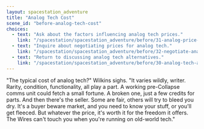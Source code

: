 ```yaml
---
layout: spacestation_adventure
title: "Analog Tech Cost"
scene_id: "before-analog-tech-cost"
choices:
  - text: "Ask about the factors influencing analog tech prices."
    link: "/spacestation/spacestation_adventure/before/31-analog-price-factors/"
  - text: "Inquire about negotiating prices for analog tech."
    link: "/spacestation/spacestation_adventure/before/32-negotiate-analog-prices/"
  - text: "Return to discussing analog tech alternatives."
    link: "/spacestation/spacestation_adventure/before/30-analog-tech-alternatives/"
---
```


"The typical cost of analog tech?" Wilkins sighs. "It varies wildly, writer. Rarity, condition, functionality, all play a part. A working pre-Collapse comms unit could fetch a small fortune. A broken one, just a few credits for parts. And then there's the seller. Some are fair, others will try to bleed you dry. It's a buyer beware market, and you need to know your stuff, or you'll get fleeced. But whatever the price, it's worth it for the freedom it offers. The Wires can't touch you when you're running on old-world tech."
